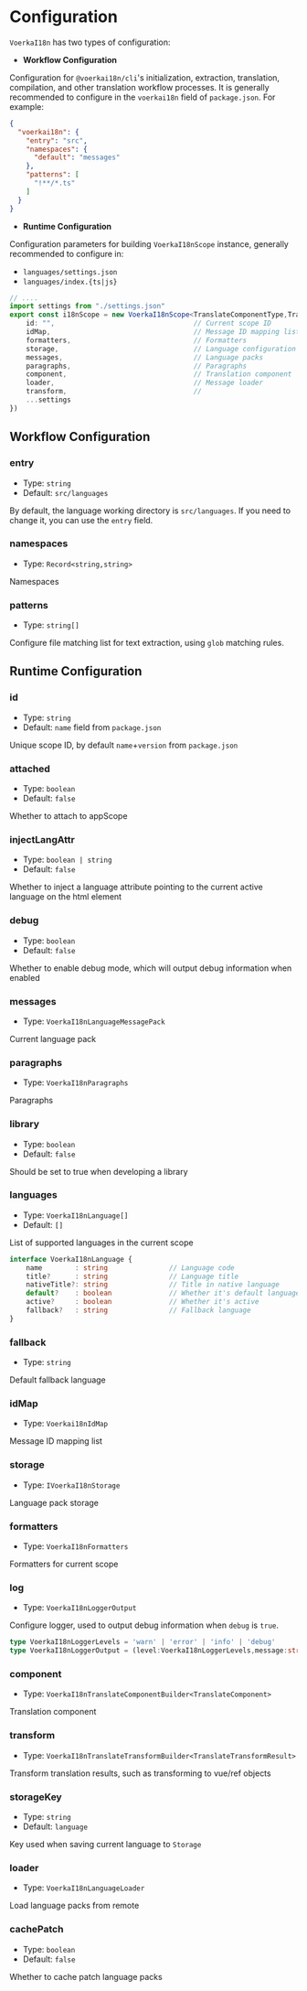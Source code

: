 # Configuration

`VoerkaI18n` has two types of configuration:

- **Workflow Configuration**

Configuration for `@voerkai18n/cli`'s initialization, extraction, translation, compilation, and other translation workflow processes.
It is generally recommended to configure in the `voerkai18n` field of `package.json`. For example:

```json
{
  "voerkai18n": {
    "entry": "src",
    "namespaces": {
      "default": "messages"
    },
    "patterns": [
      "!**/*.ts"   
    ]
  }
}
```

- **Runtime Configuration**

Configuration parameters for building `VoerkaI18nScope` instance, generally recommended to configure in:

- `languages/settings.json`
- `languages/index.{ts|js}`

```ts {2,13}
// ....
import settings from "./settings.json" 
export const i18nScope = new VoerkaI18nScope<TranslateComponentType,TransformResultType>({    
    id: "",                                  // Current scope ID
    idMap,                                   // Message ID mapping list
    formatters,                              // Formatters
    storage,                                 // Language configuration storage
    messages,                                // Language packs
    paragraphs,                              // Paragraphs
    component,                               // Translation component
    loader,                                  // Message loader
    transform,                               // 
    ...settings
})  
```

## **Workflow Configuration**

### entry

- Type: `string`
- Default: `src/languages`

By default, the language working directory is `src/languages`. If you need to change it, you can use the `entry` field.

### namespaces

- Type: `Record<string,string>`

Namespaces

### patterns

- Type: `string[]`

Configure file matching list for text extraction, using `glob` matching rules.

## **Runtime Configuration**

### id

- Type: `string`
- Default: `name` field from `package.json`

Unique scope ID, by default `name`+`version` from `package.json`

### attached

- Type: `boolean`
- Default: `false`

Whether to attach to appScope

### injectLangAttr

- Type: `boolean | string`
- Default: `false`

Whether to inject a language attribute pointing to the current active language on the html element

### debug

- Type: `boolean`
- Default: `false`

Whether to enable debug mode, which will output debug information when enabled

### messages

- Type: `VoerkaI18nLanguageMessagePack`

Current language pack

### paragraphs

- Type: `VoerkaI18nParagraphs`

Paragraphs

### library

- Type: `boolean`
- Default: `false`

Should be set to true when developing a library

### languages

- Type: `VoerkaI18nLanguage[]`
- Default: `[]`

List of supported languages in the current scope

```ts
interface VoerkaI18nLanguage {
    name        : string               // Language code
    title?      : string               // Language title
    nativeTitle?: string               // Title in native language
    default?    : boolean              // Whether it's default language
    active?     : boolean              // Whether it's active      
    fallback?   : string               // Fallback language
}
```

### fallback

- Type: `string`

Default fallback language

### idMap

- Type: `Voerkai18nIdMap`

Message ID mapping list

### storage

- Type: `IVoerkaI18nStorage`

Language pack storage

### formatters

- Type: `VoerkaI18nFormatters`

Formatters for current scope

### log

- Type: `VoerkaI18nLoggerOutput`

Configure logger, used to output debug information when `debug` is `true`.

```ts
type VoerkaI18nLoggerLevels = 'warn' | 'error' | 'info' | 'debug'
type VoerkaI18nLoggerOutput = (level:VoerkaI18nLoggerLevels,message:string)=>void
```

### component

- Type: `VoerkaI18nTranslateComponentBuilder<TranslateComponent>`

Translation component

### transform

- Type: `VoerkaI18nTranslateTransformBuilder<TranslateTransformResult>`

Transform translation results, such as transforming to vue/ref objects

### storageKey

- Type: `string`
- Default: `language`

Key used when saving current language to `Storage`

### loader

- Type: `VoerkaI18nLanguageLoader`

Load language packs from remote

### cachePatch

- Type: `boolean`
- Default: `false`

Whether to cache patch language packs

